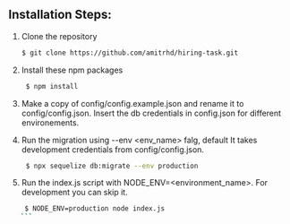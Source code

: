 
## Installation Steps:
 1. Clone the repository
    ```sh
    $ git clone https://github.com/amitrhd/hiring-task.git
    ```
 2. Install these npm packages
    ```sh
     $ npm install
    ```
3. Make a copy of config/config.example.json and rename it to config/config.json. Insert the db credentials in config.json for different environements.
  
4. Run the migration using --env <env_name> falg, default It takes development credentials from config/config.json.
    ```sh
     $ npx sequelize db:migrate --env production
    ```
5. Run the index.js script with NODE_ENV=<environment_name>. For development you can skip it. 
 ```sh
     $ NODE_ENV=production node index.js
    ```



